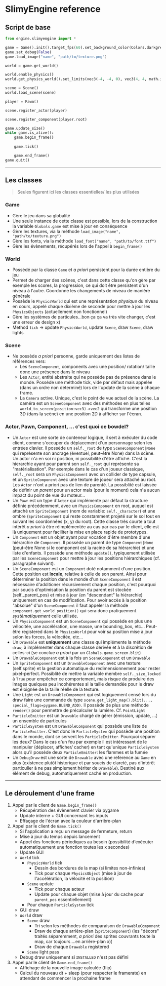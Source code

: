 # SlimyEngine reference

## Script de base


```python
from engine.slimyengine import *

game = Game().init().target_fps(60).set_background_color(Colors.darkgrey)
game.set_debug(False)
game.load_image("name", "path/to/texture.png")

world = game.get_world()

world.enable_physics()
world.get_physics_world().set_limits(vec3(-4, -4, 0), vec3(4, 4, math.inf))

scene = Scene()
world.load_scene(scene)

player = Pawn()

scene.register_actor(player)

scene.register_component(player.root)

game.update_size()
while game.is_alive():
    game.begin_frame()
    
    game.tick()

    game.end_frame()
game.quit()
```

---

## Les classes

> Seules figurent ici les classes essentielles/ les plus utilisées

### Game

- Gère le jeu dans sa globalité
- Une seule instance de cette classe est possible, lors de la construction la variable ```Globals.game``` est mise à jour en conséquence
- Gère les textures, via la méthode ```load_image("name", "path/to/texture.png")```
- Gère les fonts, via la méthode ```load_font("name", "path/to/font.ttf")```
- Gère les évènements, récupérés lors de l'appel à ```begin_frame()```

### World

- Possédé par la classe ```Game``` et *a priori* persistent pour la durée entière du jeu
- Permet de charger des scènes, c'est dans cette classe qu'on gère par exemple les scores, la progression, ce qui doit être persistent d'un niveau à l'autre. Coordonne les changements de niveau de manière générale
- Possède le ```PhysicsWorld``` qui est une représentation *physique* du niveau en cours, appelé chaque dixième de seconde pour mettre à jour les ```PhysicsObjects``` (actuellement non fonctionnel)
- Gère les systèmes de particules...bon ça ça va très vite changer, c'est une erreur de design x)
- Method ```tick``` -> update ```PhysicsWorld```, update ```Scene```, draw ```Scene```, draw lights

### Scene

- Ne possède *a priori* personne, garde uniquement des listes de références vers:
  - Les ```SceneComponent```, components avec une position/ rotation/ taille donc une présence dans le niveau
  - Les ```Actor```, entité abstraite qui ne possède pas de présence dans le monde. Possède une méthode tick, vide par défaut mais appelée (dans un ordre non déterminé) lors de l'update de la scène à chaque frame.
  - La ```Camera``` active. Unique, c'est le point de vue actuel de la scène. La caméra est un ```SceneComponent``` avec des méthodes en plus telles ```world_to_screen(position:vec3)->vec2``` qui transforme une position 3D (dans la scène) en une position 2D à afficher sur l'écran.

### Actor, Pawn, Component, ... c'est quoi ce bowdel?

- Un ```Actor``` est une sorte de conteneur logique, il sert à exécuter du code client, comme s'occuper du déplacement d'un personnage selon les entrées clavier. Il possède un ```self._root``` de type ```SceneComponent|None``` qui représente son ancrage (éventuel, peut-être None) dans la scène. Un actor n'a en soi ni position, ni possibilité d'être affiché. C'est la hierarchie ayant pour parent son ```self._root``` qui représente sa "matérialisation". Par exemple dans le cas d'un joueur classique, ```self._root``` sera un ```PhysicsComponent``` avec un collider de type capsule, et un ```SpriteComponent``` avec une texture de joueur sera attaché au root. Les ```Actor``` n'ont a priori pas de lien de parenté. La possiblité est laissée de définir un *parent* pour un actor mais (pour le moment) cela n'a aucun impact du point de vue du moteur...
- Un ```Pawn``` est un type d'```Actor``` qui implémente par défaut la structure définie précédemment, avec un ```PhysicsComponent``` en root, auquel est attaché un ```SpriteComponent``` (nom de variable: ```self._character```) et une ombre (```SpriteComponent``` qui reste constamment projeté sur le sol tout en suivant les coordonnées (x, y) du root). Cette classe très courte a tout intérêt *a priori* à être réimplémentée au cas par cas par le client, elle est là uniquement pour faciliter la mise en place rapide de prototypes.
- Un ```Component``` est un objet ayant pour vocation d'être membre d'une hiérarchie de ```Component```. Il possède un parent de type ```Component|None``` (peut-être None si le component est la racine de sa hiérarchie) et une liste d'enfants. Il possède une méthode ```update()```, typiquement utilisée par les ```SceneComponent``` pour mettre à jour les positions hiérarchiques (cf. paragraphe suivant).
- Un ```SceneComponent``` est un ```Component``` doté notamment d'une position. Cette position est **locale**, relative à celle de son parent. Ainsi pour déterminer la position dans le monde d'un ```SceneComponent``` il est nécessaire d'additioner récursivement chaque position, c'est pourquoi par soucis d'optimisation la position du parent est stockée (self._parent_pos) et mise à jour (en "descendant" la hiérarchie) uniquement en cas de modification. Pour avoir accès à la position "absolue" d'un ```SceneComponent``` il faut appeler la méthode ```component.get_world_position()``` qui sera donc pratiquement *systématiquement* celle utilisée.
- Un ```PhysicsComponent``` est un ```SceneComponent``` qui possède en plus une vélocitée, une accélération, une masse, une bounding_box, etc... Peut-être registered dans le ```PhysicsWorld``` pour voir sa position mise à jour selon les forces, la vélocitée, etc...
- Un ```Drawable``` est **uniquement** une classe qui implémente la méthode ```draw```, à implémenter dans chaque classe dérivée et à la discrétion de celles-ci (se conclue *a priori* par un ```Globals.game.screen.blit```)
- Un ```DrawableComponent``` est à la fois un ```SceneComponent``` et un ```Drawable```
- Un ```SpriteComponent``` est un ```DrawableComponent``` avec une texture (self.sprite) et la gestion automatique du redimensionnement pour rester pixel-perfect. Possiblité de mettre la variable membre ```self._size_locked``` à ```True``` pour empêcher ce comportement, mais risque de produire des images quelques peu incohérentes si la taille demandée pour le draw est éloignée de la taille réelle de la texture.
- Une ```Light``` est un ```DrawableComponent``` qui est logiquement censé lors du draw faire une commande du type         ```scene.get_light_map().blit(..., special_flags=pygame.BLEND_ADD)```. Il possède de plus une méthode ```render()``` pour permettre de précalculer la lumière. Cf. ```PointLight```
- ```ParticleEmitter``` est un ```Drawable``` chargé de gérer (émission, update, ...) un ensemble de particules
- ```ParticleSystem``` est un ```DrawableComponent``` qui possède une liste de ```ParticleEmitter```. C'est donc le ```ParticleSystem``` qui possède une position dans le monde, dont se servent les ```ParticleEmitter```. Pourquoi séparer les deux? Dans le cas d'un feu par exemple il est intéressant de le manipuler (déplacer, afficher/ cacher) en tant qu'unique ```ParticleSystem``` alors qu'il possède deux ```ParticleEmitter```: les flammes et la fumée
- Un ```DebugDraw``` est une sorte de ```Drawable``` avec une reference au ```Game``` en plus (existence plutôt historique et par soucis de clareté, pas d'intérêt particulier à ne pas simplement hériter de ```Drawable```). Destiné aux élément de debug, automatiquement caché en production.

---

## Le déroulement d'une frame

1) Appel par le client de ```Game.begin_frame()```
     - Récupération des évènement clavier via pygame
     - Update interne + GUI concernant les inputs
     - Effaçage de l'écran avec la couleur d'arrière-plan 
2) Appel par le client de ```Game.tick()```
    - Si l'application a reçu un message de fermeture, return
    - Mise à jour du temps depuis lancement
    - Appel des fonctions périodiques au besoin (possibilité d'exécuter automatiquement une fonction toutes les x secondes)
    - Update GUI
    - ```World``` tick
      - ```PhysicsWorld``` tick
        - Dessin des bordures de la map (si limites non-infinies)
        - Tick pour chaque ```PhysicsObject``` (mise à jour de l'accélération, la vélocité et la position)
      - ```Scene``` update
        - Tick pour chaque acteur
        - Update pour chaque objet (mise à jour du cache pour ```parent_pos``` essentiellement)
      - Pour chaque ```ParticleSystem``` tick
    - GUI draw
    - ```World``` draw
      - ```Scene``` draw
        - Tri selon les méthodes de comparaison de ```DrawableComponent```
        - Draw de chaque arrière-plan (```SpriteComponent```) (les "décors" traités séparemment, *a priori* des sprites couvrants toute la map, car toujours....en arrière-plan x))
        - Draw de chaque ```Drawable``` registered
      - ```Scene``` light pass
    - Debug draw uniquement si ```INSTALLED``` n'est pas défini
3) Appel par le client de ```Game.end_frame()```
    - Affichage de la nouvelle image calculée (flip)
    - Calcul du nouveau dt + sleep (pour respecter le framerate) en attendant de commencer la prochaine frame
